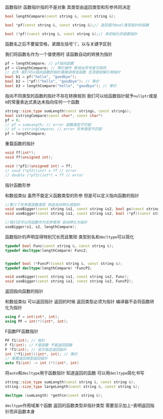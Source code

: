 函数指针
函数指针指的不是对象 其类型由返回类型和形参共同决定
```cpp
bool lengthCompare(const string &, const string &);

bool *pf(const string &, const string &);// 返回值为bool类型指针的函数

bool (*pf)(const string &, const string &);// 未初始化的函数指针
```

函数名之后不要留空格，紧跟左括号‘（’，以与关键字区别

我们将函数名作为一个值使用时 该函数自动的转换为指针
```cpp
pf = lengthCompare; // pf指向函数
pf = &lengthCompare; // 等价操作 取地址符号是可用的
// 此外 我们可以指向函数的指针直接调用该函数 无须提前解引用指针
bool b1 = pf("hello", "goodbye");
bool b2 = (*pf)("hello", "goodbye"); // 等价
bool b3 = lengthCompare("hello", "goodbye"); // 等价
```

指向不同类型的函数的指针不存在转换规则 我们可以给函数指针赋予`nullptr`或是`0`的常量表达式表达未指向任何一个函数

```cpp
string::size_type sumLength(const string&, const string&);
bool cstringCompare(const char*, const char*)
pf = 0;
// pf = sumLength; // error 函数类型不匹配
// pf = cstringCompare; // error 形参类型不匹配
pf = lengthCompare; 
```

重载函数的指针
```cpp
void ff(int*);
void ff(unsigned int);

void (*pf1)(unsigned int) = ff;
// void (*pf2)(int) = ff // error
// double (*pf3)(int*) = ff // error
```

指针函数形参

和数组类似 虽然不能定义函数类型的形参 但是可以定义指向函数的指针
```cpp
//第三个形参是函数类型 他会自动转化成指针
void useBigger(const string &s1, const string &s2, bool ps(const string &, const string &));
void useBigger(const string &s1, const string &s2, bool (*pf)(const string &, const string &));

//我们还可以将函数作为实参使用 自动转化为指针
useBigger(s1, s2, lengthCompare);
```
函数指针的声明显得特别冗长而且繁琐 类型别名和`decltype`可以简化
```cpp
typedef bool Func(const string &, const string &);
typedef decltype(lengthCompare) Func2;


typedef bool (*FuncP)(const string &, const string &);
typedef decltype(lengthCompare) *FuncP2;

void useBigger(const string &s1, const string &s2, Func);
void useBigger(const string &s1, const string &s2, FuncP2);

```
返回指向函数的指针

和数组类似 可以返回指针 返回的时候 返回类型必须为指针 编译器不会将函数转化为指针

```cpp
using F = int(int*, int);
using PF = int(*)(int*, int);
```
F函数PF函数指针
```cpp
PF f1(int); // 指针
F f1(int); // F是函数 不能返回函数
F *f1(int); // 显示指定返回指针
int (*f1(int))(int*, int); // 等价
// 尾置返回类型返回指针
auto f1(int) -> int (*)(int*, int)
```
将`auto`和`decltype`用于函数指针
知道返回的函数 可以用`decltype`简化书写
```cpp
string::size_type sumLength(const string &, const string &);
string::size_type largeLength(const string &, const string &);

decltype (sumLength) *getFcn(const string &);
```
`decltype`作用域某个函数 返回的函数类型非指针类型 需要显示加上`*`表明返回指针而非函数本身